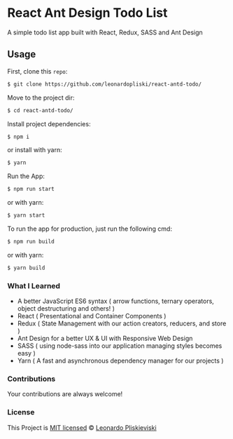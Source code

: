 # React Ant Design Todo List
A simple todo list app built with React, Redux, SASS and Ant Design

## Usage

First, clone this `repo`:

```sh
$ git clone https://github.com/leonardopliski/react-antd-todo/
```

Move to the project dir:
```sh
$ cd react-antd-todo/
```

Install project dependencies:
```sh
$ npm i
```
or install with yarn:
```sh
$ yarn
```

Run the App:
```sh
$ npm run start
```
or with yarn:
```sh
$ yarn start
```

To run the app for production, just run the following cmd:
```sh
$ npm run build
```
or with yarn:
```sh
$ yarn build
```

### What I Learned
- A better JavaScript ES6 syntax ( arrow functions, ternary operators, object destructuring and others! )
- React ( Presentational and Container Components ) 
- Redux ( State Management with our action creators, reducers, and store )
- Ant Design for a better UX & UI with Responsive Web Design
- SASS ( using node-sass into our application managing styles becomes easy )
- Yarn ( A fast and asynchronous dependency manager for our projects )

### Contributions
Your contributions are always welcome!

### License
This Project is [MIT licensed](./LICENSE) © [Leonardo Pliskieviski](https://www.linkedin.com/in/leonardo-pliskieviski/)